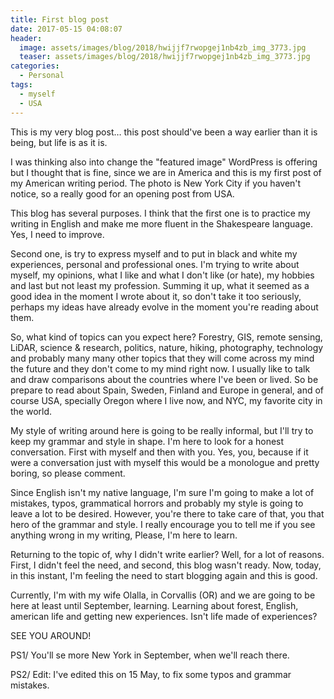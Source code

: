 ```yaml
---
title: First blog post
date: 2017-05-15 04:08:07
header: 
  image: assets/images/blog/2018/hwijjf7rwopgej1nb4zb_img_3773.jpg
  teaser: assets/images/blog/2018/hwijjf7rwopgej1nb4zb_img_3773.jpg
categories:
  - Personal
tags:
  - myself
  - USA
---
```

This is my very blog post… this post should've been a way earlier than it is being, but life is as it is.

I was thinking also into change the "featured image" WordPress is offering but I thought that is fine, since we are in America and this is my first post of my American writing period. The photo is New York City if you haven't notice, so a really good for an opening post from USA.

This blog has several purposes. I think that the first one is to practice my writing in English and make me more fluent in the Shakespeare language. Yes, I need to improve.

Second one, is try to express myself and to put in black and white my experiences, personal and professional ones. I'm trying to write about myself, my opinions, what I like and what I don't like (or hate), my hobbies and last but not least my profession. Summing it up, what it seemed as a good idea in the moment I wrote about it, so don't take it too seriously, perhaps my ideas have already evolve in the moment you're reading about them.

So, what kind of topics can you expect here? Forestry, GIS, remote sensing, LiDAR, science & research, politics, nature, hiking, photography, technology and probably many many other topics that they will come across my mind the future and they don't come to my mind right now. I usually like to talk and draw comparisons about the countries where I've been or lived. So be prepare to read about Spain, Sweden, Finland and Europe in general, and of course USA, specially Oregon where I live now, and NYC, my favorite city in the world.

My style of writing around here is going to be really informal, but I'll try to keep my grammar and style in shape. I'm here to look for a honest conversation. First with myself and then with you. Yes, you, because if it were a conversation just with myself this would be a monologue and pretty boring, so please comment.

Since English isn't my native language, I'm sure I'm going to make a lot of mistakes, typos, grammatical horrors and probably my style is going to leave a lot to be desired. However, you're there to take care of that, you that hero of the grammar and style. I really encourage you to tell me if you see anything wrong in my writing, Please, I'm here to learn.

Returning to the topic of, why I didn't write earlier? Well, for a lot of reasons. First, I didn't feel the need, and second, this blog wasn't ready. Now, today, in this instant, I'm feeling the need to start blogging again and this is good.

Currently, I'm with my wife Olalla, in Corvallis (OR) and we are going to be here at least until September, learning. Learning about forest, English, american life and getting new experiences. Isn't life made of experiences?

SEE YOU AROUND!

PS1/ You'll se more New York in September, when we'll reach there.

PS2/ Edit: I've edited this on 15 May, to fix some typos and grammar mistakes.
